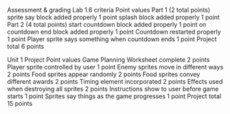 Assessment & grading
Lab 1.6 criteria
Point values
Part 1
(2 total points)
sprite say block added properly
1 point
splash block added properly
1 point
Part 2
(4 total points)
start countdown block added properly
1 point
on countdown end block added properly
1 point
Countdown restarted properly
1 point
Player sprite says something when countdown ends
1 point
Project total
6 points


Unit 1 Project
Point values
Game Planning Worksheet complete
2 points
Player sprite controlled by user
1 point
Enemy sprites move in different ways
2 points
Food sprites appear randomly
2 points
Food sprites convey different awards
2 points
Timing element incorporated
2 points
Effects used when destroying all sprites
2 points
Instructions show to user before game starts
1 point
Sprites say things as the game progresses
1 point
Project total
15 points